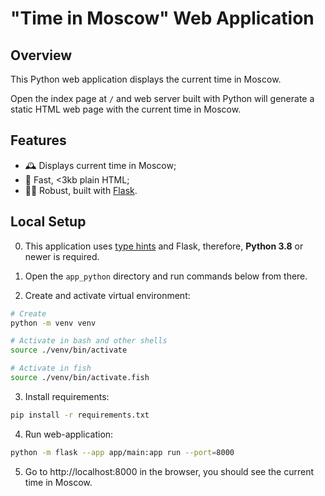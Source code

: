 # "Time in Moscow" Web Application

## Overview

This Python web application displays the current time in Moscow.

Open the index page at `/` and web server built with Python will generate a static HTML web page with the current time in Moscow.

## Features

- 🕰️ Displays current time in Moscow;
- 💨 Fast, <3kb plain HTML;
- 💪🏻 Robust, built with [Flask](https://flask.palletsprojects.com/en/3.0.x/).

## Local Setup

0. This application uses [type hints](https://docs.python.org/3/library/typing.html) and Flask, therefore, **Python 3.8** or newer is required.

1. Open the `app_python` directory and run commands below from there.

2. Create and activate virtual environment:

```sh
# Create
python -m venv venv

# Activate in bash and other shells
source ./venv/bin/activate

# Activate in fish
source ./venv/bin/activate.fish
```

3. Install requirements:

```sh
pip install -r requirements.txt
```

4. Run web-application:

```sh
python -m flask --app app/main:app run --port=8000
```

5. Go to http://localhost:8000 in the browser, you should see the current time in Moscow.
